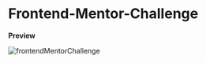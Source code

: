# Frontend-Mentor-Challenge


<b>Preview</b>

![frontendMentorChallenge](https://user-images.githubusercontent.com/61531836/195027953-3c3d4ad3-8e21-4711-9759-b4cc25d54266.png)

